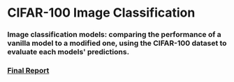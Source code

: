 # CIFAR-100 Image Classification

### Image classification models: comparing the performance of a vanilla model to a modified one, using the CIFAR-100 dataset to evaluate each models' predictions.

### [Final Report](ELEC475_Lab3Report.pdf) 
